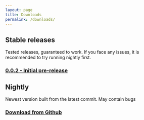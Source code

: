 ```yaml
---
layout: page
title: Downloads
permalink: /downloads/
---
```


## Stable releases

Tested releases, guaranteed to work. If you face any issues, it is recommended to try running nightly first.

### [0.0.2 - Initial pre-release](https://github.com/enaix/smartwheel-core/releases/tag/v0.0.2)

## Nightly

Newest version built from the latest commit. May contain bugs

### [Download from Github](https://github.com/enaix/smartwheel-core/releases/tag/nightly)